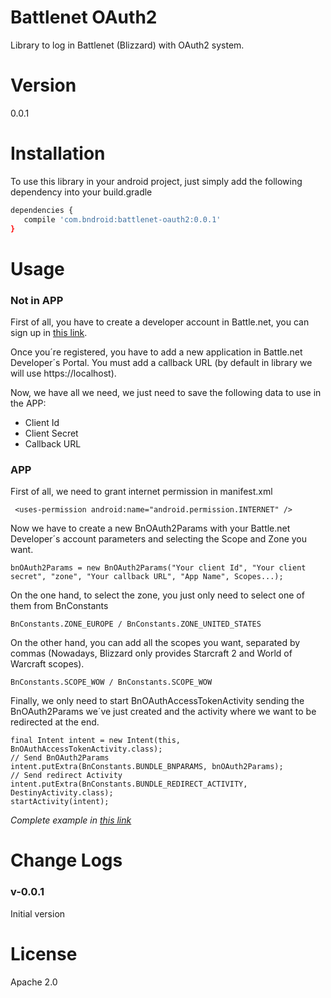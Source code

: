 # Battlenet OAuth2
Library to log in Battlenet (Blizzard) with OAuth2 system.

# Version

0.0.1

# Installation

To use this library in your android project, just simply add the following dependency into your build.gradle

```sh
dependencies {
   compile 'com.bndroid:battlenet-oauth2:0.0.1'
}
```

# Usage
### Not in APP
First of all, you have to create a developer account in Battle.net, you can sign up in [this link](https://dev.battle.net/member/register).

Once you´re registered, you have to add a new application in Battle.net Developer´s Portal. You must add a callback URL (by default in library we will use https://localhost).

Now, we have all we need, we just need to save the following data to use in the APP:

* Client Id
* Client Secret
* Callback URL

### APP

First of all, we need to grant internet permission in manifest.xml

```
 <uses-permission android:name="android.permission.INTERNET" />
```

Now we have to create a new BnOAuth2Params with your Battle.net Developer´s account parameters and selecting the Scope and Zone you want.
```
bnOAuth2Params = new BnOAuth2Params("Your client Id", "Your client secret", "zone", "Your callback URL", "App Name", Scopes...);
```

On the one hand, to select the zone, you just only need to select one of them from BnConstants
```
BnConstants.ZONE_EUROPE / BnConstants.ZONE_UNITED_STATES
```

On the other hand, you can add all the scopes you want, separated by commas (Nowadays, Blizzard only provides Starcraft 2 and World of Warcraft scopes).
```
BnConstants.SCOPE_WOW / BnConstants.SCOPE_WOW
```

Finally, we only need to start BnOAuthAccessTokenActivity sending the BnOAuth2Params we´ve just created and the activity where we want to be redirected at the end.
```
final Intent intent = new Intent(this, BnOAuthAccessTokenActivity.class);
// Send BnOAuth2Params
intent.putExtra(BnConstants.BUNDLE_BNPARAMS, bnOAuth2Params);
// Send redirect Activity
intent.putExtra(BnConstants.BUNDLE_REDIRECT_ACTIVITY, DestinyActivity.class);
startActivity(intent);
```

_Complete example in [this link](https://github.com/dementhius/battlenet-oauth2/tree/master/app)_

# Change Logs

### v-0.0.1

Initial version

# License

Apache 2.0
